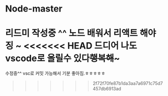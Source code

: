 # Node-master


리드미 작성중 ^^ 노드 배워서 리액트 해야징 ~
<<<<<<< HEAD
드디어 나도 vscode로 올릴수 있다~~행복해~~~
=======

수정중^^ vsc로 커밋 가능해서 기분 좋아짐.ㅎㅎㅎㅎㅎ
>>>>>>> 2f72f70fe87b1da3aa7a6971c75d7457db6913ad
